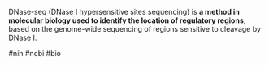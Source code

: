 DNase-seq (DNase I hypersensitive sites sequencing) is **a method in molecular biology used to identify the location of regulatory regions**, based on the genome-wide sequencing of regions sensitive to cleavage by DNase I.

#nih #ncbi #bio